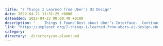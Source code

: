 ```yaml
---
title: "7 Things I Learned from Uber’s UI Design"
date: 2022-04-21 13:31:25 +0000
dateadded: 2022-04-22 00:00:40 +0100
description: "    Things I Found Best about Uber’s Interface.  Continue reading on UX Planet »  "
link: "https://uxplanet.org/7-things-i-learned-from-ubers-ui-design-e0e2933c0fc2?source=rss----819cc2aaeee0---4"
category:
directory: _directory/ux-planet.md
---
```

